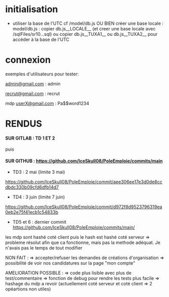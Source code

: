# initialisation

- utiliser la base de l'UTC cf /model/db.js OU BIEN créer une base locale :
        model/db.js : copier db.js__LOCALE__ (et creer une base locale avec /sqlFiles/sr10...sql) ou copier db.js__TUXA1__ ou db.js__TUXA2__ pour accéder à la base de l'UTC

# connexion
exemples d'utilisateurs pour tester:

admin@gmail.com : admin

recrut@gmail.com : recrut

mdp userX@gmail.com : Pa$$word1234


# RENDUS

#### SUR GITLAB : TD 1 ET 2
puis
#### SUR GITHUB : https://github.com/IceSkull08/PoleEmploie/commits/main

- TD3 : 2 mai (limite 3 mai)

https://github.com/IceSkull08/PoleEmploie/commit/aee306ee17e3d0de8ccdbdc330b09cfd6dfb14d7

- TD4 : 3 juin (limite 7 juin)

https://github.com/IceSkull08/PoleEmploie/commit/d972f8d9523796319ea0eb2e75f41ecb1c54833b

- TD5 et 6 : dernier commit
https://github.com/IceSkull08/PoleEmploie/commits/main/


les mdp sont hashé coté client puis le hash est hashé coté serveur => probleme résolut afin que ca fonctionne, mais pas la methode adéquat. Je n'avais pas le temps de tout modifier

NON FAIT :
        => accepter/refuser les demandes de créations d'organisation
        => possibilité de voir nos candidatures sur la page "mon compte"

AMELIORATION POSSIBLE :
        => code plus lisible avec plus de test/commentaire
        => fonction de debug pour rendre les tests plus facile
        => hashage du mdp a revoir (actuellement coté serveur et coté client => 2 opéartions non utiles)
        